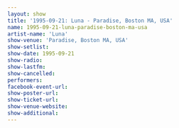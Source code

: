 ```yaml
---
layout: show
title: '1995-09-21: Luna - Paradise, Boston MA, USA'
name: 1995-09-21-luna-paradise-boston-ma-usa
artist-name: 'Luna'
show-venue: 'Paradise, Boston MA, USA'
show-setlist: 
show-date: 1995-09-21
show-radio: 
show-lastfm: 
show-cancelled: 
performers: 
facebook-event-url: 
show-poster-url: 
show-ticket-url: 
show-venue-website: 
show-additional: 
---
```


